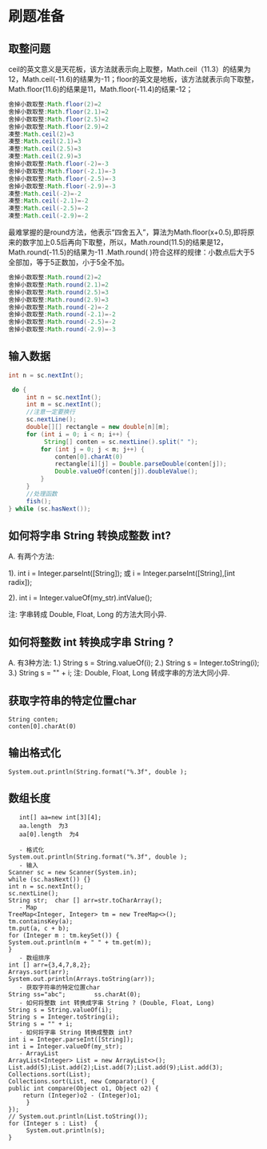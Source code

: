 # 刷题准备

## 取整问题

ceil的英文意义是天花板，该方法就表示向上取整，Math.ceil（11.3）的结果为12，Math.ceil(-11.6)的结果为-11；floor的英文是地板，该方法就表示向下取整，Math.floor(11.6)的结果是11，Math.floor(-11.4)的结果-12；

```java
舍掉小数取整:Math.floor(2)=2
舍掉小数取整:Math.floor(2.1)=2
舍掉小数取整:Math.floor(2.5)=2
舍掉小数取整:Math.floor(2.9)=2
凑整:Math.ceil(2)=3
凑整:Math.ceil(2.1)=3
凑整:Math.ceil(2.5)=3
凑整:Math.ceil(2.9)=3
舍掉小数取整:Math.floor(-2)=-3
舍掉小数取整:Math.floor(-2.1)=-3
舍掉小数取整:Math.floor(-2.5)=-3
舍掉小数取整:Math.floor(-2.9)=-3
凑整:Math.ceil(-2)=-2
凑整:Math.ceil(-2.1)=-2
凑整:Math.ceil(-2.5)=-2
凑整:Math.ceil(-2.9)=-2
```

最难掌握的是round方法，他表示“四舍五入”，算法为Math.floor(x+0.5),即将原来的数字加上0.5后再向下取整，所以，Math.round(11.5)的结果是12，Math.round(-11.5)的结果为-11  .Math.round( )符合这样的规律：小数点后大于5全部加，等于5正数加，小于5全不加。

```java
舍掉小数取整:Math.round(2)=2
舍掉小数取整:Math.round(2.1)=2
舍掉小数取整:Math.round(2.5)=3
舍掉小数取整:Math.round(2.9)=3
舍掉小数取整:Math.round(-2)=-2
舍掉小数取整:Math.round(-2.1)=-2
舍掉小数取整:Math.round(-2.5)=-2
舍掉小数取整:Math.round(-2.9)=-3
```

## 输入数据

```java
int n = sc.nextInt();

 do {
     int n = sc.nextInt();
     int m = sc.nextInt();
     //注意一定要换行
     sc.nextLine();
     double[][] rectangle = new double[n][m];
     for (int i = 0; i < n; i++) {
          String[] conten = sc.nextLine().split(" ");
         for (int j = 0; j < m; j++) {
             conten[0].charAt(0)
             rectangle[i][j] = Double.parseDouble(conten[j]);
             Double.valueOf(conten[j]).doubleValue();
         }
     }
     //处理函数
     fish();
} while (sc.hasNext());
```

##  如何将字串 String 转换成整数 int?


A. 有两个方法:

1). int i = Integer.parseInt([String]); 或
i = Integer.parseInt([String],[int radix]);

2). int i = Integer.valueOf(my_str).intValue();

注: 字串转成 Double, Float, Long 的方法大同小异.


##  如何将整数 int 转换成字串 String ?


A. 有3种方法:
1.) String s = String.valueOf(i);
2.) String s = Integer.toString(i);
3.) String s = "" + i;
注: Double, Float, Long 转成字串的方法大同小异.


##  获取字符串的特定位置char

```
String conten;
conten[0].charAt(0)
```

## 输出格式化

```
System.out.println(String.format("%.3f", double );
```

## 数组长度

```
   int[] aa=new int[3][4];
   aa.length  为3
   aa[0].length  为4
```


```
   - 格式化
System.out.println(String.format("%.3f", double );
   - 输入
Scanner sc = new Scanner(System.in);
while (sc.hasNext()) {}
int n = sc.nextInt();
sc.nextLine();
String str;  char [] arr=str.toCharArray();
   - Map
TreeMap<Integer, Integer> tm = new TreeMap<>();
tm.containsKey(a);
tm.put(a, c + b);
for (Integer m : tm.keySet()) {
System.out.println(m + " " + tm.get(m));
}
   - 数组排序
int [] arr={3,4,7,8,2};
Arrays.sort(arr);
System.out.println(Arrays.toString(arr));
   - 获取字符串的特定位置char
String ss="abc";        ss.charAt(0);
   - 如何将整数 int 转换成字串 String ? (Double, Float, Long)
String s = String.valueOf(i);
String s = Integer.toString(i);
String s = "" + i;
   - 如何将字串 String 转换成整数 int?
int i = Integer.parseInt([String]); 
int i = Integer.valueOf(my_str);
   - ArrayList
ArrayList<Integer> List = new ArrayList<>();
List.add(5);List.add(2);List.add(7);List.add(9);List.add(3);
Collections.sort(List);
Collections.sort(List, new Comparator() {
public int compare(Object o1, Object o2) {
    return (Integer)o2 - (Integer)o1;
     }
});
// System.out.println(List.toString());
for (Integer s : List)  {
     System.out.println(s);
}
```